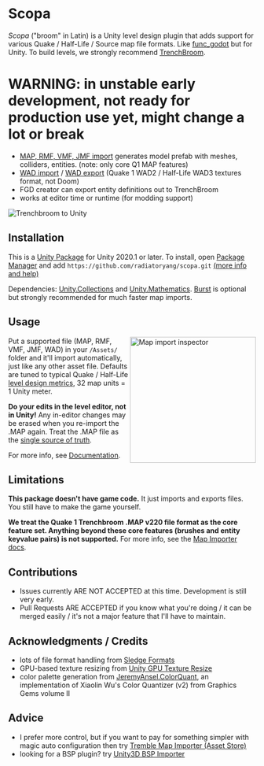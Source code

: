 # Scopa

*Scopa* ("broom" in Latin) is a Unity level design plugin that adds support for various Quake / Half-Life / Source map file formats. Like [func_godot](https://github.com/func-godot/func_godot_plugin) but for Unity. To build levels, we strongly recommend [TrenchBroom](https://github.com/TrenchBroom/TrenchBroom).

# WARNING: in unstable early development, not ready for production use yet, might change a lot or break

- [MAP, RMF, VMF, JMF import](Documentation~/MapImporter.md) generates model prefab with meshes, colliders, entities. (note: only core Q1 MAP features)
- [WAD import](Documentation~/WadImporter.md) / [WAD export](Documentation~/WadExporter.md) (Quake 1 WAD2 / Half-Life WAD3 textures format, not Doom)
- FGD creator can export entity definitions out to TrenchBroom
- works at editor time or runtime (for modding support)

![Trenchbroom to Unity](Documentation~/TrenchbroomToUnity.png)

## Installation

This is a [Unity Package](https://docs.unity3d.com/Manual/PackagesList.html) for Unity 2020.1 or later. To install, open [Package Manager](https://docs.unity3d.com/Manual/upm-ui.html) and add `https://github.com/radiatoryang/scopa.git` [(more info and help)](https://docs.unity3d.com/2021.2/Documentation/Manual/upm-ui-giturl.html)

Dependencies: [Unity.Collections](https://docs.unity3d.com/Packages/com.unity.collections@latest/) and [Unity.Mathematics](https://docs.unity3d.com/Packages/com.unity.mathematics@latest). [Burst](https://docs.unity3d.com/Packages/com.unity.burst@latest/) is optional but strongly recommended for much faster map imports.

## Usage

<img src="Documentation~/MapImportInspector.png" width=256 align=right alt="Map import inspector" />

Put a supported file (MAP, RMF, VMF, JMF, WAD) in your `/Assets/` folder and it'll import automatically, just like any other asset file. Defaults are tuned to typical Quake / Half-Life [level design metrics](https://book.leveldesignbook.com/process/blockout/metrics), 32 map units = 1 Unity meter.

**Do your edits in the level editor, not in Unity!** Any in-editor changes may be erased when you re-import the .MAP again. Treat the .MAP file as the [single source of truth](https://en.wikipedia.org/wiki/Single_source_of_truth). 

For more info, see [Documentation](Documentation~/Index.md).

## Limitations

**This package doesn't have game code.** It just imports and exports files. You still have to make the game yourself.

**We treat the Quake 1 Trenchbroom .MAP v220 file format as the core feature set. Anything beyond these core features (brushes and entity keyvalue pairs) is not supported.** For more info, see the [Map Importer docs](Documentation~/MapImporter.md).

## Contributions

- Issues currently ARE NOT ACCEPTED at this time. Development is still very early.
- Pull Requests ARE ACCEPTED if you know what you're doing / it can be merged easily / it's not a major feature that I'll have to maintain.

## Acknowledgments / Credits

- lots of file format handling from [Sledge Formats](https://github.com/LogicAndTrick/sledge-formats)
- GPU-based texture resizing from [Unity GPU Texture Resize](https://github.com/ababilinski/unity-gpu-texture-resize)
- color palette generation from [JeremyAnsel.ColorQuant](https://github.com/JeremyAnsel/JeremyAnsel.ColorQuant), an implementation of Xiaolin Wu's Color Quantizer (v2) from Graphics Gems volume II

## Advice
- I prefer more control, but if you want to pay for something simpler with magic auto configuration then try [Tremble Map Importer (Asset Store)](https://assetstore.unity.com/packages/tools/level-design/tremble-map-importer-277805)
- looking for a BSP plugin? try [Unity3D BSP Importer](https://github.com/wfowler1/Unity3D-BSP-Importer)
